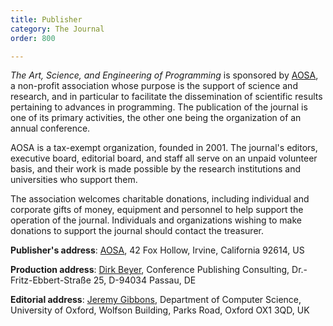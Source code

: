 ```yaml
---
title: Publisher
category: The Journal
order: 800

---
```

*The Art, Science, and Engineering of Programming* is sponsored by [AOSA](https://aosa-inc.org/), a non-profit association whose purpose is the support of science and research, and in particular to facilitate the dissemination of scientific results pertaining to advances in programming. The publication of the journal is one of its primary activities, the other one being the organization of an annual conference.

AOSA is a tax-exempt organization, founded in 2001. The journal's editors, executive board, editorial board, and staff all serve on an unpaid volunteer basis, and their work is made possible by the research institutions and universities who support them.

The association welcomes charitable donations, including individual and corporate gifts of money, equipment and personnel to help support the operation of the journal. Individuals and organizations wishing to make donations to support the journal should contact the treasurer.

**Publisher's address**: [AOSA](mailto:secretary@aosa-inc.org), 42 Fox Hollow, Irvine, California 92614, US

**Production address**: [Dirk Beyer](mailto:info@conference-publishing.com), Conference Publishing Consulting, Dr.-Fritz-Ebbert-Straße 25, D-94034 Passau, DE

**Editorial address**: [Jeremy Gibbons](mailto:jeremy.gibbons@cs.ox.ac.uk), Department of Computer Science, University of Oxford, Wolfson Building, Parks Road, Oxford OX1 3QD, UK
